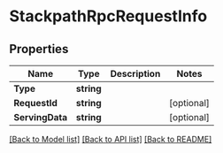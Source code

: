 # StackpathRpcRequestInfo

## Properties

Name | Type | Description | Notes
------------ | ------------- | ------------- | -------------
**Type** | **string** |  | 
**RequestId** | **string** |  | [optional] 
**ServingData** | **string** |  | [optional] 

[[Back to Model list]](../README.md#documentation-for-models) [[Back to API list]](../README.md#documentation-for-api-endpoints) [[Back to README]](../README.md)


